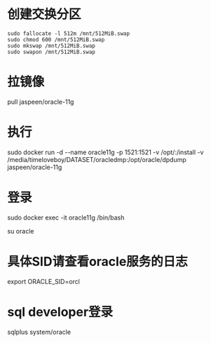 # 创建交换分区
```
sudo fallocate -l 512m /mnt/512MiB.swap
sudo chmod 600 /mnt/512MiB.swap
sudo mkswap /mnt/512MiB.swap
sudo swapon /mnt/512MiB.swap
```
# 拉镜像

pull jaspeen/oracle-11g
# 执行
sudo docker run -d --name oracle11g -p 1521:1521 -v /opt/:/install -v /media/timeloveboy/DATASET/oracledmp:/opt/oracle/dpdump  jaspeen/oracle-11g
 
# 登录
sudo docker exec -it oracle11g /bin/bash

su oracle
# 具体SID请查看oracle服务的日志
export ORACLE_SID=orcl

# sql developer登录
sqlplus
system/oracle


